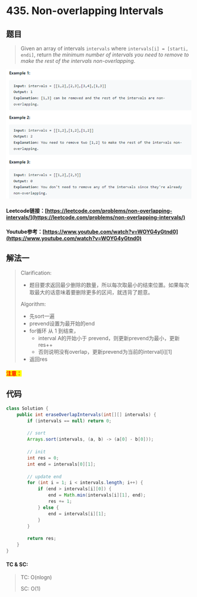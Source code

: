 # 435. Non-overlapping Intervals

## 题目

> Given an array of intervals `intervals` where `intervals[i] = [starti, endi]`, return _the minimum number of intervals you need to remove to make the rest of the intervals non-overlapping_.

![](<../../.gitbook/assets/image (21) (1).png>)

#### Leetcode链接：[https://leetcode.com/problems/non-overlapping-intervals/](https://leetcode.com/problems/non-overlapping-intervals/)

#### Youtube参考：[https://www.youtube.com/watch?v=WOYG4yGtnd0](https://www.youtube.com/watch?v=WOYG4yGtnd0)

## 解法一

> Clarification:&#x20;
>
> * 题目要求返回最少删除的数量，所以每次取最小的结束位置。如果每次取最大的话意味着要删除更多的区间，就违背了题意。
>
> Algorithm:&#x20;
>
> * 先sort一遍
> * prevend设置为最开始的end
> * for循环 从 1 到结束，
>   * interval A的开始小于 prevend，则更新prevend为最小，更新res++
>   * 否则说明没有overlap，更新prevend为当前的interval\[i]\[1]
> * 返回res

#### <mark style="color:red;">注意：</mark>

## 代码

```java
class Solution {
    public int eraseOverlapIntervals(int[][] intervals) {
        if (intervals == null) return 0;
        
        // sort
        Arrays.sort(intervals, (a, b) -> (a[0] - b[0]));
        
        // init
        int res = 0;
        int end = intervals[0][1];
        
        // update end
        for (int i = 1; i < intervals.length; i++) {
            if (end > intervals[i][0]) {
                end = Math.min(intervals[i][1], end);
                res += 1;
            } else {
                end = intervals[i][1];
            }
        }
        
        return res;
    }
}
```

#### TC & SC:&#x20;

> TC: O(nlogn)
>
> SC: O(1)
